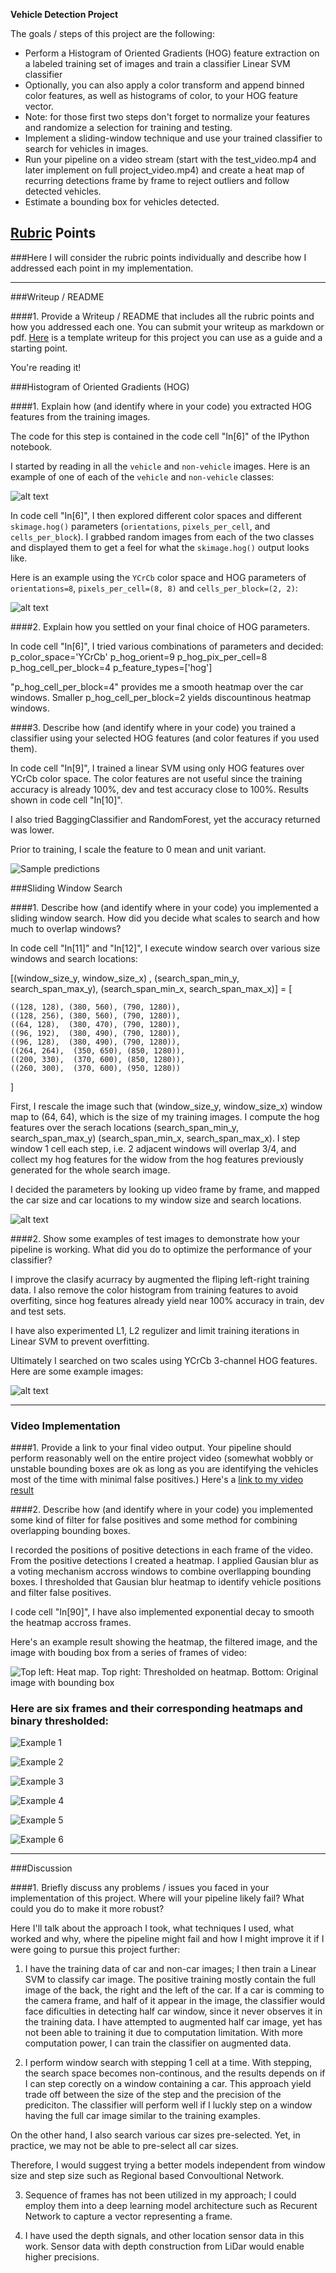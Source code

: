 
**Vehicle Detection Project**

The goals / steps of this project are the following:

* Perform a Histogram of Oriented Gradients (HOG) feature extraction on a labeled training set of images and train a classifier Linear SVM classifier
* Optionally, you can also apply a color transform and append binned color features, as well as histograms of color, to your HOG feature vector. 
* Note: for those first two steps don't forget to normalize your features and randomize a selection for training and testing.
* Implement a sliding-window technique and use your trained classifier to search for vehicles in images.
* Run your pipeline on a video stream (start with the test_video.mp4 and later implement on full project_video.mp4) and create a heat map of recurring detections frame by frame to reject outliers and follow detected vehicles.
* Estimate a bounding box for vehicles detected.

[//]: # (Image References)
[image1]: ./examples/car_not_car.png
[image2]: ./examples/HOG_example.jpg
[image3]: ./examples/sliding_windows.jpg
[image4]: ./examples/sliding_window.jpg
[image5]: ./examples/bboxes_and_heat.png
[image6]: ./examples/labels_map.png
[image7]: ./examples/output_bboxes.png
[image8]: ./examples/sample_predictions.png
[image9]: ./examples/heatmap_filtered_image.png
[image10]: ./examples/example_1.png
[image11]: ./examples/example_2.png
[image12]: ./examples/example_3.png
[image13]: ./examples/example_4.png
[image14]: ./examples/example_5.png
[image15]: ./examples/example_6.png
[video1]: ./project_video_out.mp4.zip

## [Rubric](https://review.udacity.com/#!/rubrics/513/view) Points
###Here I will consider the rubric points individually and describe how I addressed each point in my implementation.  

---
###Writeup / README

####1. Provide a Writeup / README that includes all the rubric points and how you addressed each one.  You can submit your writeup as markdown or pdf.  [Here](https://github.com/udacity/CarND-Vehicle-Detection/blob/master/writeup_template.md) is a template writeup for this project you can use as a guide and a starting point.  

You're reading it!


###Histogram of Oriented Gradients (HOG)

####1. Explain how (and identify where in your code) you extracted HOG features from the training images.

The code for this step is contained in the code cell "In[6]" of the IPython notebook.  

I started by reading in all the `vehicle` and `non-vehicle` images.  Here is an example of one of each of the `vehicle` and `non-vehicle` classes:

![alt text][image1]

In code cell "In[6]", I then explored different color spaces and different `skimage.hog()` parameters (`orientations`, `pixels_per_cell`, and `cells_per_block`).  I grabbed random images from each of the two classes and displayed them to get a feel for what the `skimage.hog()` output looks like.

Here is an example using the `YCrCb` color space and HOG parameters of `orientations=8`, `pixels_per_cell=(8, 8)` and `cells_per_block=(2, 2)`:

![alt text][image2]


####2. Explain how you settled on your final choice of HOG parameters.

In code cell "In[6]", I tried various combinations of parameters and decided:
p_color_space='YCrCb'
p_hog_orient=9
p_hog_pix_per_cell=8
p_hog_cell_per_block=4
p_feature_types=['hog']

"p_hog_cell_per_block=4" provides me a smooth heatmap over the car windows. Smaller p_hog_cell_per_block=2 yields discountinous heatmap windows.


####3. Describe how (and identify where in your code) you trained a classifier using your selected HOG features (and color features if you used them).

In code cell "In[9]", I trained a linear SVM using only HOG features over YCrCb color space. The color features are not useful since the training accuracy is already 100%, dev and test accuracy close to 100%. Results shown in code cell "In[10]".

I also tried BaggingClassifier and RandomForest, yet the accuracy returned was lower.

Prior to training, I scale the feature to 0 mean and unit variant.

![Sample predictions][image8]


###Sliding Window Search

####1. Describe how (and identify where in your code) you implemented a sliding window search.  How did you decide what scales to search and how much to overlap windows?

In code cell "In[11]" and "In[12]", I execute window search over various size windows and search locations:

[(window_size_y, window_size_x) , (search_span_min_y, search_span_max_y),  (search_span_min_x, search_span_max_x)] = [

    ((128, 128), (380, 560), (790, 1280)),
    ((128, 256), (380, 560), (790, 1280)),
    ((64, 128),  (380, 470), (790, 1280)),
    ((96, 192),  (380, 490), (790, 1280)),
    ((96, 128),  (380, 490), (790, 1280)),
    ((264, 264),  (350, 650), (850, 1280)),
    ((200, 330),  (370, 600), (850, 1280)),
    ((260, 300),  (370, 600), (950, 1280))
    
]

First, I rescale the image such that (window_size_y, window_size_x) window map to (64, 64), which is the size of my training images. I compute the hog features over the serach locations (search_span_min_y, search_span_max_y) (search_span_min_x, search_span_max_x). I step window 1 cell each step, i.e. 2 adjacent windows will overlap 3/4, and collect my hog features for the widow from the hog features previously generated for the whole search image.

I decided the parameters by looking up video frame by frame, and mapped the car size and car locations to my window size and search locations.

![alt text][image3]


####2. Show some examples of test images to demonstrate how your pipeline is working.  What did you do to optimize the performance of your classifier?

I improve the clasify acurracy by augmented the fliping left-right training data. I also remove the color histogram from training features to avoid overfiting, since hog features already yield near 100% accuracy in train, dev and test sets.

I have also experimented L1, L2 regulizer and limit training iterations in Linear SVM to prevent overfitting.

Ultimately I searched on two scales using YCrCb 3-channel HOG features.  Here are some example images:

![alt text][image4]


---

### Video Implementation

####1. Provide a link to your final video output.  Your pipeline should perform reasonably well on the entire project video (somewhat wobbly or unstable bounding boxes are ok as long as you are identifying the vehicles most of the time with minimal false positives.)
Here's a [link to my video result](./project_video_out.mp4.zip)


####2. Describe how (and identify where in your code) you implemented some kind of filter for false positives and some method for combining overlapping bounding boxes.

I recorded the positions of positive detections in each frame of the video. From the positive detections I created a heatmap. I applied Gausian blur as a voting mechanism accross windows to combine overllapping bounding boxes. I thresholded that Gausian blur heatmap to identify vehicle positions and filter false positives. 

I code cell "In[90]", I have also implemented exponential decay to smooth the heatmap accross frames.

Here's an example result showing the heatmap, the filtered image, and the image with bouding box from a series of frames of video:

![Top left: Heat map. Top right: Thresholded on heatmap. Bottom: Original image with bounding box][image9]


### Here are six frames and their corresponding heatmaps and binary thresholded:


![Example 1][image10]


![Example 2][image11]


![Example 3][image12]


![Example 4][image13]


![Example 5][image14]


![Example 6][image15]


---

###Discussion

####1. Briefly discuss any problems / issues you faced in your implementation of this project.  Where will your pipeline likely fail?  What could you do to make it more robust?

Here I'll talk about the approach I took, what techniques I used, what worked and why, where the pipeline might fail and how I might improve it if I were going to pursue this project further:

1. I have the training data of car and non-car images; I then train a Linear SVM to classify car image. The positive training mostly contain the full image of the back, the right and the left of the car. If a car is comming to the camera frame, and half of it appear in the image, the classifier would face dificulties in detecting half car window, since it never observes it in the training data. I have attempted to augmented half car image, yet has not been able to training it due to computation limitation. With more computation power, I can train the classifier on augmented data.

2. I perform window search with stepping 1 cell at a time. With stepping, the search space becomes non-continous, and the results depends on if I can step corectly on a window containing a car. This approach yield trade off between the size of the step and the precision of the prediciton. The classifier will perform well if I luckly step on a window having the full car image similar to the training examples.

On the other hand, I also search various car sizes pre-selected. Yet, in practice, we may not be able to pre-select all car sizes.

Therefore, I would suggest trying a better models independent from window size and step size such as Regional based Convoultional Network.

3. Sequence of frames has not been utilized in my approach; I could employ them into a deep learning model architecture such as Recurent Network to capture a vector representing a frame.

4. I have used the depth signals, and other location sensor data in this work. Sensor data with depth construction from LiDar would enable higher precisions.

